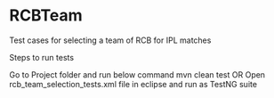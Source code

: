 # RCBTeam

Test cases for selecting a team of RCB for IPL matches 

Steps to run tests

Go to Project folder and run below command
mvn clean test
OR Open rcb_team_selection_tests.xml file in eclipse and run as TestNG suite

